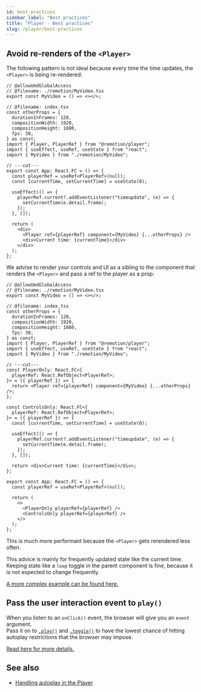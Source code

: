```yaml
---
id: best-practices
sidebar_label: "Best practices"
title: "Player - Best practices"
slug: /player/best-practices
---
```


## Avoid re-renders of the `<Player>`

The following pattern is not ideal because every time the time updates, the `<Player>` is being re-rendered:

```tsx twoslash title="❌ Problematic"
// @allowUmdGlobalAccess
// @filename: ./remotion/MyVideo.tsx
export const MyVideo = () => <></>;

// @filename: index.tsx
const otherProps = {
  durationInFrames: 120,
  compositionWidth: 1920,
  compositionHeight: 1080,
  fps: 30,
} as const;
import { Player, PlayerRef } from "@remotion/player";
import { useEffect, useRef, useState } from "react";
import { MyVideo } from "./remotion/MyVideo";

// ---cut---
export const App: React.FC = () => {
  const playerRef = useRef<PlayerRef>(null);
  const [currentTime, setCurrentTime] = useState(0);

  useEffect(() => {
    playerRef.current?.addEventListener("timeupdate", (e) => {
      setCurrentTime(e.detail.frame);
    });
  }, []);

  return (
    <div>
      <Player ref={playerRef} component={MyVideo} {...otherProps} />
      <div>Current time: {currentTime}</div>
    </div>
  );
};
```

We advise to render your controls and UI as a sibling to the component that renders the `<Player>` and pass a ref to the player as a prop:

```tsx twoslash title="✅ Better"
// @allowUmdGlobalAccess
// @filename: ./remotion/MyVideo.tsx
export const MyVideo = () => <></>;

// @filename: index.tsx
const otherProps = {
  durationInFrames: 120,
  compositionWidth: 1920,
  compositionHeight: 1080,
  fps: 30,
} as const;
import { Player, PlayerRef } from "@remotion/player";
import { useEffect, useRef, useState } from "react";
import { MyVideo } from "./remotion/MyVideo";

// ---cut---
const PlayerOnly: React.FC<{
  playerRef: React.RefObject<PlayerRef>;
}> = ({ playerRef }) => {
  return <Player ref={playerRef} component={MyVideo} {...otherProps} />;
};

const ControlsOnly: React.FC<{
  playerRef: React.RefObject<PlayerRef>;
}> = ({ playerRef }) => {
  const [currentTime, setCurrentTime] = useState(0);

  useEffect(() => {
    playerRef.current?.addEventListener("timeupdate", (e) => {
      setCurrentTime(e.detail.frame);
    });
  }, []);

  return <div>Current time: {currentTime}</div>;
};

export const App: React.FC = () => {
  const playerRef = useRef<PlayerRef>(null);

  return (
    <>
      <PlayerOnly playerRef={playerRef} />
      <ControlsOnly playerRef={playerRef} />
    </>
  );
};
```

This is much more performant because the `<Player>` gets rerendered less often.

This advice is mainly for frequently updated state like the current time. Keeping state like a `loop` toggle in the parent component is fine, because it is not expected to change frequently.

[A more complex example can be found here.](https://github.com/remotion-dev/remotion/blob/main/packages/player-example/src/App.tsx)

## Pass the user interaction event to `play()`

When you listen to an `onClick()` event, the browser will give you an `event` argument.  
Pass it on to [`.play()`](/docs/player/api#play) and [`.toggle()`](/docs/player/api#toggle) to have the lowest chance of hitting autoplay restrictions that the browser may impose.

[Read here for more details.](/docs/player/autoplay#pass-the-event-to-the-play-or-toggle-method)

## See also

- [Handling autoplay in the Player](/docs/player/autoplay)
